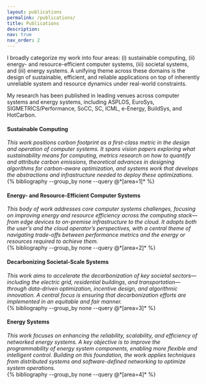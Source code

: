 ```yaml
---
layout: publications
permalink: /publications/
title: Publications
description: 
nav: true
nav_order: 2
---
```


I broadly categorize my work into four areas: (i) sustainable computing, (ii) energy- and resource-efficient computer systems, (iii) societal systems, and (iii) energy systems. A unifying theme across these domains is the design of sustainable, efficient, and reliable applications on top of inherently unreliable system and resource dynamics under real-world constraints. 

My research has been published in leading venues across computer systems and energy systems, including ASPLOS, EuroSys, SIGMETRICS/Performance, SoCC, SC, ICML, e-Energy, BuildSys, and HotCarbon.

<h4><strong>Sustainable Computing</strong></h4>
<i>This work positions carbon footprint as a first-class metric in the design and operation of computer systems. It spans vision papers exploring what sustainability means for computing, metrics research on how to quantify and attribute carbon emissions, theoretical advances in designing algorithms for carbon-aware optimization, and systems work that develops the abstractions and infrastructure needed to deploy these optimizations.</i>
<div class="publications">
  {% bibliography --group_by none --query @*[area=1]* %}
</div>

<h4><strong>Energy- and Resource-Efficient Computer Systems</strong></h4>
<i>This body of work addresses core computer systems challenges, focusing on improving energy and resource efficiency across the computing stack—from edge devices to on-premise infrastructure to the cloud. It adopts both the user’s and the cloud operator’s perspectives, with a central theme of navigating trade-offs between performance metrics and the energy or resources required to achieve them.</i>
<div class="publications">
  {% bibliography --group_by none --query @*[area=2]* %}
</div>




<h4><strong>Decarbonizing Societal-Scale  Systems</strong></h4>
<i>
This work aims to accelerate the decarbonization of key societal sectors—including the electric grid, residential buildings, and transportation—through data-driven optimization, incentive design, and algorithmic innovation. A central focus is ensuring that decarbonization efforts are implemented in an equitable and fair manner.
</i>
<div class="publications">
  {% bibliography --group_by none --query @*[area=3]* %}
</div>

<h4><strong>Energy Systems</strong></h4>
<i>This work focuses on enhancing the reliability, scalability, and efficiency of networked energy systems. A key objective is to improve the programmability of energy system components, enabling more flexible and intelligent control. Building on this foundation, the work applies techniques from distributed systems and software-defined networking to optimize system operations.</i>


<div class="publications">
  {% bibliography --group_by none --query @*[area=4]* %}
</div>

<!-- <div class="publications"> -->




